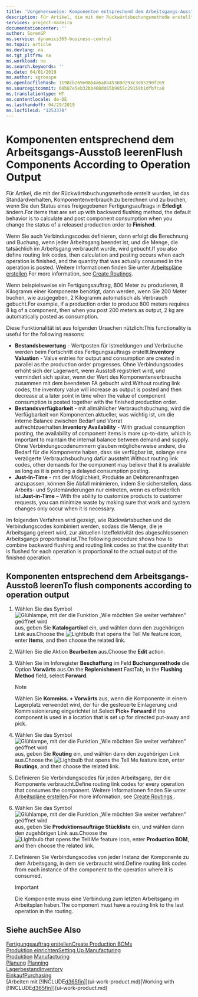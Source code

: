 ```yaml
---
title: 'Vorgehensweise: Komponenten entsprechend dem Arbeitsgangs-Ausstoß leeren | Microsoft Docs'
description: Für Artikel, die mit der Rückwärtsbuchungsmethode erstellt wurden, ist das Standardverhalten, Komponentenverbrauch zu berechnen und zu buchen, wenn Sie den Status eines freigegebenen Fertigungsauftrags in **Erledigt** ändern. Weitere Informationen finden Sie unter Entnahmemethoden.
services: project-madeira
documentationcenter: ''
author: SorenGP
ms.service: dynamics365-business-central
ms.topic: article
ms.devlang: na
ms.tgt_pltfrm: na
ms.workload: na
ms.search.keywords: ''
ms.date: 04/01/2019
ms.author: sgroespe
ms.openlocfilehash: 1198cb269e0864a6a8b45380d293c3d05290f269
ms.sourcegitcommit: 60b87e5eb32bb408dd65b9855c29159b1dfbfca8
ms.translationtype: HT
ms.contentlocale: de-DE
ms.lasthandoff: 04/29/2019
ms.locfileid: "1253378"
---
```

# <a name="flush-components-according-to-operation-output"></a><span data-ttu-id="4e85b-104">Komponenten entsprechend dem Arbeitsgangs-Ausstoß leeren</span><span class="sxs-lookup"><span data-stu-id="4e85b-104">Flush Components According to Operation Output</span></span>
<span data-ttu-id="4e85b-105">Für Artikel, die mit der Rückwärtsbuchungsmethode erstellt wurden, ist das Standardverhalten, Komponentenverbrauch zu berechnen und zu buchen, wenn Sie den Status eines freigegebenen Fertigungsauftrags in **Erledigt** ändern.</span><span class="sxs-lookup"><span data-stu-id="4e85b-105">For items that are set up with backward flushing method, the default behavior is to calculate and post component consumption when you change the status of a released production order to **Finished**.</span></span>  

<span data-ttu-id="4e85b-106">Wenn Sie auch Verbindungscodes definieren, dann erfolgt die Berechnung und Buchung, wenn jeder Arbeitsgang beendet ist, und die Menge, die tatsächlich im Arbeitsgang verbraucht wurde, wird gebucht.</span><span class="sxs-lookup"><span data-stu-id="4e85b-106">If you also define routing link codes, then calculation and posting occurs when each operation is finished, and the quantity that was actually consumed in the operation is posted.</span></span> <span data-ttu-id="4e85b-107">Weitere Informationen finden Sie unter [Arbeitspläne erstellen](production-how-to-create-routings.md).</span><span class="sxs-lookup"><span data-stu-id="4e85b-107">For more information, see [Create Routings](production-how-to-create-routings.md).</span></span>  

<span data-ttu-id="4e85b-108">Wenn beispielsweise ein Fertigungsauftrag, 800 Meter zu produzieren, 8 Kilogramm einer Komponente benötigt, dann werden, wenn Sie 200 Meter buchen, wie ausgegeben, 2 Kilogramm automatisch als Verbrauch gebucht.</span><span class="sxs-lookup"><span data-stu-id="4e85b-108">For example, if a production order to produce 800 meters requires 8 kg of a component, then when you post 200 meters as output, 2 kg are automatically posted as consumption.</span></span>  

<span data-ttu-id="4e85b-109">Diese Funktionalität ist aus folgenden Ursachen nützlich:</span><span class="sxs-lookup"><span data-stu-id="4e85b-109">This functionality is useful for the following reasons:</span></span>  

-   <span data-ttu-id="4e85b-110">**Bestandsbewertung** - Wertposten für Istmeldungen und Verbräuche werden beim Fortschritt des Fertigungsauftrags erstellt.</span><span class="sxs-lookup"><span data-stu-id="4e85b-110">**Inventory Valuation** - Value entries for output and consumption are created in parallel as the production order progresses.</span></span> <span data-ttu-id="4e85b-111">Ohne Verbindungscodes erhöht sich der Lagerwert, wenn Ausstoß registriert wird, und vermindert sich später, wenn der Wert des Komponentenverbrauchs zusammen mit dem beendeten FA gebucht wird.</span><span class="sxs-lookup"><span data-stu-id="4e85b-111">Without routing link codes, the inventory value will increase as output is posted and then decrease at a later point in time when the value of component consumption is posted together with the finished production order.</span></span>  
-   <span data-ttu-id="4e85b-112">**Bestandsverfügbarkeit** - mit allmählicher Verbrauchsbuchung, wird die Verfügbarkeit von Komponenten aktueller, was wichtig ist, um die interne Balance zwischen Bedarf und Vorrat aufrechtzuerhalten.</span><span class="sxs-lookup"><span data-stu-id="4e85b-112">**Inventory Availability** - With gradual consumption posting, the availability of component items is more up-to-date, which is important to maintain the internal balance between demand and supply.</span></span> <span data-ttu-id="4e85b-113">Ohne Verbindungscodenummern glauben möglicherweise andere, die Bedarf für die Komponente haben, dass sie verfügbar ist, solange eine verzögerte Verbrauchsbuchung dafür aussteht.</span><span class="sxs-lookup"><span data-stu-id="4e85b-113">Without routing link codes, other demands for the component may believe that it is available as long as it is pending a delayed consumption posting.</span></span>  
-   <span data-ttu-id="4e85b-114">**Just-In-Time** - mit der Möglichkeit, Produkte an Debitorenanfragen anzupassen, können Sie Abfall minimieren, indem Sie sicherstellen, dass Arbeits- und Systemänderungen nur eintreten, wenn es erforderlich ist.</span><span class="sxs-lookup"><span data-stu-id="4e85b-114">**Just-in-Time** – With the ability to customize products to customer requests, you can minimize waste by making sure that work and system changes only occur when it is necessary.</span></span>  

<span data-ttu-id="4e85b-115">Im folgenden Verfahren wird gezeigt, wie Rückwärtsbuchen und die Verbindungscodes kombiniert werden, sodass die Menge, die je Arbeitsgang geleert wird, zur aktuellen Isteffektivität des abgeschlossenen Arbeitsgangs proportional ist.</span><span class="sxs-lookup"><span data-stu-id="4e85b-115">The following procedure shows how to combine backward flushing and routing link codes so that the quantity that is flushed for each operation is proportional to the actual output of the finished operation.</span></span>  

## <a name="to-flush-components-according-to-operation-output"></a><span data-ttu-id="4e85b-116">Komponenten entsprechend dem Arbeitsgangs-Ausstoß leeren</span><span class="sxs-lookup"><span data-stu-id="4e85b-116">To flush components according to operation output</span></span>  
1.  <span data-ttu-id="4e85b-117">Wählen Sie das Symbol ![Glühlampe, mit der die Funktion „Wie möchten Sie weiter verfahren“ geöffnet wird](media/ui-search/search_small.png "Wie möchten Sie weiter verfahren?") aus, geben Sie **Katalogartikel** ein, und wählen dann den zugehörigen Link aus.</span><span class="sxs-lookup"><span data-stu-id="4e85b-117">Choose the ![Lightbulb that opens the Tell Me feature](media/ui-search/search_small.png "Tell me what you want to do") icon, enter **Items**, and then choose the related link.</span></span>  
2.  <span data-ttu-id="4e85b-118">Wählen Sie die Aktion **Bearbeiten** aus.</span><span class="sxs-lookup"><span data-stu-id="4e85b-118">Choose the **Edit** action.</span></span>  
3.  <span data-ttu-id="4e85b-119">Wählen Sie im Inforegister **Beschaffung** im Feld **Buchungsmethode** die Option **Vorwärts** aus.</span><span class="sxs-lookup"><span data-stu-id="4e85b-119">On the **Replenishment** FastTab, in the **Flushing Method** field, select **Forward**.</span></span>  

    > [!NOTE]  
    >  <span data-ttu-id="4e85b-120">Wählen Sie **Kommiss. + Vorwärts** aus, wenn die Komponente in einem Lagerplatz verwendet wird, der für die gesteuerte Einlagerung und Kommissionierung eingerichtet ist.</span><span class="sxs-lookup"><span data-stu-id="4e85b-120">Select **Pick+ Forward** if the component is used in a location that is set up for directed put-away and pick.</span></span>  

4.  <span data-ttu-id="4e85b-121">Wählen Sie das Symbol ![Glühlampe, mit der die Funktion „Wie möchten Sie weiter verfahren“ geöffnet wird](media/ui-search/search_small.png "Wie möchten Sie weiter verfahren?") aus, geben Sie **Routing** ein, und wählen dann den zugehörigen Link aus.</span><span class="sxs-lookup"><span data-stu-id="4e85b-121">Choose the ![Lightbulb that opens the Tell Me feature](media/ui-search/search_small.png "Tell me what you want to do") icon, enter **Routings**, and then choose the related link.</span></span>  
5.  <span data-ttu-id="4e85b-122">Definieren Sie Verbindungscodes für jeden Arbeitsgang, der die Komponente verbraucht.</span><span class="sxs-lookup"><span data-stu-id="4e85b-122">Define routing link codes for every operation that consumes the component.</span></span> <span data-ttu-id="4e85b-123">Weitere Informationen finden Sie unter [Arbeitspläne erstellen](production-how-to-create-routings.md).</span><span class="sxs-lookup"><span data-stu-id="4e85b-123">For more information, see [Create Routings ](production-how-to-create-routings.md).</span></span>  
6.  <span data-ttu-id="4e85b-124">Wählen Sie das Symbol ![Glühlampe, mit der die Funktion „Wie möchten Sie weiter verfahren“ geöffnet wird](media/ui-search/search_small.png "Wie möchten Sie weiter verfahren?") aus, geben Sie **Produktionsaufträge Stückliste** ein, und wählen dann den zugehörigen Link aus.</span><span class="sxs-lookup"><span data-stu-id="4e85b-124">Choose the ![Lightbulb that opens the Tell Me feature](media/ui-search/search_small.png "Tell me what you want to do") icon, enter **Production BOM**, and then choose the related link.</span></span>  
7.  <span data-ttu-id="4e85b-125">Definieren Sie Verbindungscodes von jeder Instanz der Komponente zu dem Arbeitsgang, in dem sie verbraucht wird.</span><span class="sxs-lookup"><span data-stu-id="4e85b-125">Define routing link codes from each instance of the component to the operation where it is consumed.</span></span>

    > [!IMPORTANT]  
    >  <span data-ttu-id="4e85b-126">Die Komponente muss eine Verbindung zum letzten Arbeitsgang im Arbeitsplan haben.</span><span class="sxs-lookup"><span data-stu-id="4e85b-126">The component must have a routing link to the last operation in the routing.</span></span>  

## <a name="see-also"></a><span data-ttu-id="4e85b-127">Siehe auch</span><span class="sxs-lookup"><span data-stu-id="4e85b-127">See Also</span></span>  
[<span data-ttu-id="4e85b-128">Fertigungsauftrag erstellen</span><span class="sxs-lookup"><span data-stu-id="4e85b-128">Create Production BOMs</span></span>](production-how-to-create-production-boms.md)  
[<span data-ttu-id="4e85b-129">Produktion einrichten</span><span class="sxs-lookup"><span data-stu-id="4e85b-129">Setting Up Manufacturing</span></span>](production-configure-production-processes.md)  
<span data-ttu-id="4e85b-130">[Produktion](production-manage-manufacturing.md)  </span><span class="sxs-lookup"><span data-stu-id="4e85b-130">[Manufacturing](production-manage-manufacturing.md)  </span></span>  
<span data-ttu-id="4e85b-131">[Planung](production-planning.md) </span><span class="sxs-lookup"><span data-stu-id="4e85b-131">[Planning](production-planning.md) </span></span>  
[<span data-ttu-id="4e85b-132">Lagerbestand</span><span class="sxs-lookup"><span data-stu-id="4e85b-132">Inventory</span></span>](inventory-manage-inventory.md)  
[<span data-ttu-id="4e85b-133">Einkauf</span><span class="sxs-lookup"><span data-stu-id="4e85b-133">Purchasing</span></span>](purchasing-manage-purchasing.md)  
<span data-ttu-id="4e85b-134">[Arbeiten mit [!INCLUDE[d365fin](includes/d365fin_md.md)]](ui-work-product.md)</span><span class="sxs-lookup"><span data-stu-id="4e85b-134">[Working with [!INCLUDE[d365fin](includes/d365fin_md.md)]](ui-work-product.md)</span></span>

